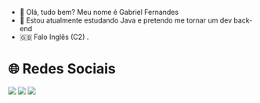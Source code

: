 - 👋 Olá, tudo bem? Meu nome é Gabriel Fernandes 
- 👀 Estou atualmente estudando Java e pretendo me tornar um dev back-end
- 🇬🇧 Falo Inglês (C2)
.

<!---
GabrielFer555/GabrielFer555 is a ✨ special ✨ repository because its `README.md` (this file) appears on your GitHub profile.
You can click the Preview link to take a look at your changes.
--->
# 🌐 Redes Sociais


<div>

<a href="https://www.instagram.com/gaabriel_fnnd1/ " target="_blank"><img src="https://img.shields.io/badge/-Instagram-%23E4405F?style=for-the-badge&logo=instagram&logoColor=white" target="_blank"></a>
<a href = "mailto:          * (kaiberimanos3@gmail.com)*       "><img src="https://img.shields.io/badge/-Gmail-%23333?style=for-the-badge&logo=gmail&logoColor=white" destino ="_blank"></a>
<a href="https://www.linkedin.com/in/gabriel-fernandes-02846b242/" target="_blank"><img src="https://img.shields.io/badge/-LinkedIn-%230077B5?style=for-the-badge&logo=linkedin&logoColor=white" target="_blank"></a>
</div>
